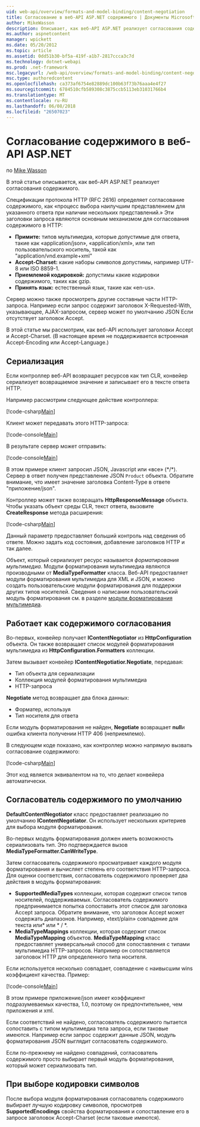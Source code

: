 ```yaml
---
uid: web-api/overview/formats-and-model-binding/content-negotiation
title: Согласование в веб-API ASP.NET содержимого | Документы Microsoft
author: MikeWasson
description: Описывает, как веб-API ASP.NET реализует согласования содержимого HTTP.
ms.author: aspnetcontent
manager: wpickett
ms.date: 05/20/2012
ms.topic: article
ms.assetid: 0dd51b30-bf5a-419f-a1b7-2817ccca3c7d
ms.technology: dotnet-webapi
ms.prod: .net-framework
msc.legacyurl: /web-api/overview/formats-and-model-binding/content-negotiation
msc.type: authoredcontent
ms.openlocfilehash: ca373af6754e82889dc100b63f73b76aaa4e4f27
ms.sourcegitcommit: 6784510cfb589308c3875ccb5113eb31031766b4
ms.translationtype: MT
ms.contentlocale: ru-RU
ms.lasthandoff: 06/08/2018
ms.locfileid: "26507023"
---
```

<a name="content-negotiation-in-aspnet-web-api"></a>Согласование содержимого в веб-API ASP.NET
====================
по [Mike Wasson](https://github.com/MikeWasson)

В этой статье описывается, как веб-API ASP.NET реализует согласования содержимого.

Спецификации протокола HTTP (RFC 2616) определяет согласование содержимого, как «процесс выбора наилучшим представлением для указанного ответа при наличии нескольких представлений.» Эти заголовки запроса являются основным механизмом для согласования содержимого в HTTP:

- **Примите:** типов мультимедиа, которые допустимые для ответа, такие как «application/json», «application/xml», или тип пользовательского носитель, такой как &quot;application/vnd.example+xml&quot;
- **Accept-Charset:** какие наборы символов допустимы, например UTF-8 или ISO 8859-1.
- **Приемлемой кодировкой:** допустимы какие кодировки содержимого, таких как gzip.
- **Принять язык:** естественный язык, такие как «en-us».

Сервер можно также просмотреть другие составные части HTTP-запроса. Например если запрос содержит заголовок X-Requested-With, указывающее, AJAX-запросом, сервер может по умолчанию JSON Если отсутствует заголовок Accept.

В этой статье мы рассмотрим, как веб-API использует заголовки Accept и Accept-Charset. (В настоящее время не поддерживается встроенная Accept-Encoding или Accept-Language.)

## <a name="serialization"></a>Сериализация

Если контроллер веб-API возвращает ресурсов как тип CLR, конвейер сериализует возвращаемое значение и записывает его в тексте ответа HTTP.

Например рассмотрим следующее действие контроллера:

[!code-csharp[Main](content-negotiation/samples/sample1.cs)]

Клиент может передавать этого HTTP-запроса:

[!code-console[Main](content-negotiation/samples/sample2.cmd)]

В результате сервер может отправить:

[!code-console[Main](content-negotiation/samples/sample3.cmd)]

В этом примере клиент запросил JSON, Javascript или «все» (\*/\*). Сервер в ответ получен представление JSON `Product` объекта. Обратите внимание, что имеет значение заголовка Content-Type в ответе &quot;приложение/json&quot;.

Контроллер может также возвращать **HttpResponseMessage** объекта. Чтобы указать объект среды CLR, текст ответа, вызовите **CreateResponse** метода расширения:

[!code-csharp[Main](content-negotiation/samples/sample4.cs)]

Данный параметр предоставляет больший контроль над сведения об ответе. Можно задать код состояния, добавление заголовков HTTP и так далее.

Объект, который сериализует ресурс называется *форматирования мультимедиа*. Модули форматирования мультимедиа являются производными от **MediaTypeFormatter** класса. Веб-API предоставляет модули форматирования мультимедиа для XML и JSON, и можно создать пользовательские модули форматирования для поддержки других типов носителей. Сведения о написании пользовательский модуль форматирования см. в разделе [модули форматирования мультимедиа](media-formatters.md).

## <a name="how-content-negotiation-works"></a>Работает как содержимого согласования

Во-первых, конвейер получает **IContentNegotiator** из **HttpConfiguration** объекта. Он также возвращает список модулей форматирования мультимедиа из **HttpConfiguration.Formatters** коллекции.

Затем вызывает конвейер **IContentNegotiatior.Negotiate**, передавая:

- Тип объекта для сериализации
- Коллекция модулей форматирования мультимедиа
- HTTP-запроса

**Negotiate** метод возвращает два блока данных:

- Форматер, используя
- Тип носителя для ответа

Если модуль форматирования не найден, **Negotiate** возвращает **null**и ошибка клиента получении HTTP 406 (неприемлемо).

В следующем коде показано, как контроллер можно напрямую вызвать согласование содержимого:

[!code-csharp[Main](content-negotiation/samples/sample5.cs)]

Этот код является эквивалентом на то, что делает конвейера автоматически.

## <a name="default-content-negotiator"></a>Согласователь содержимого по умолчанию

**DefaultContentNegotiator** класс предоставляет реализацию по умолчанию **IContentNegotiator**. Он использует нескольких критериев для выбора модуля форматирования.

Во-первых модуль форматирования должен иметь возможность сериализовать тип. Это подтверждается вызов **MediaTypeFormatter.CanWriteType**.

Затем согласователь содержимого просматривает каждого модуля форматирования и вычисляет степень его соответствия HTTP-запроса. Для оценки соответствия, согласователь содержимого проверяет два действия в модуль форматирования:

- **SupportedMediaTypes** коллекции, которая содержит список типов носителей, поддерживаемых. Согласователь содержимого предпринимается попытка сопоставить этот список для заголовка Accept запроса. Обратите внимание, что заголовок Accept может содержать диапазонов. Например, «text/plain» совпадение для текста или\* или \* / \*.
- **MediaTypeMappings** коллекции, которая содержит список **MediaTypeMapping** объектов. **MediaTypeMapping** класс предоставляет универсальный способ для сопоставления с типами мультимедиа HTTP-запросов. Например он сопоставляется заголовок HTTP для определенного типа носителя.

Если используется несколько совпадает, совпадение с наивысшим wins коэффициент качества. Пример:

[!code-console[Main](content-negotiation/samples/sample6.cmd)]

В этом примере приложение/json имеет коэффициент подразумеваемых качества, 1.0, поэтому он предпочтительнее, чем приложения и xml.

Если соответствий не найдено, согласователь содержимого пытается сопоставить с типом мультимедиа тела запроса, если таковые имеются. Например если запрос содержит данные JSON, модуль форматирования JSON выглядит согласователь содержимого.

Если по-прежнему не найдено совпадений, согласователь содержимого просто выбирает первый модуль форматирования, который может сериализовать тип.

## <a name="selecting-a-character-encoding"></a>При выборе кодировки символов

После выбора модуля форматирования согласователь содержимого выбирает лучшую кодировку символов, просмотрев **SupportedEncodings** свойства форматирования и сопоставление его в запросе заголовок Accept-Charset (если таковые имеются).
